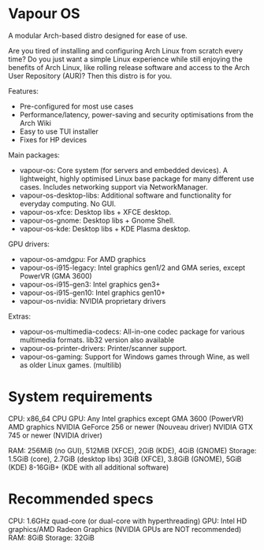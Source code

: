# Vapour OS
A modular Arch-based distro designed for ease of use.

Are you tired of installing and configuring Arch Linux from scratch every time? Do you just want a simple Linux experience while still enjoying the benefits of Arch Linux, like rolling release software and access to the Arch User Repository (AUR)? Then this distro is for you.

Features:
 - Pre-configured for most use cases
 - Performance/latency, power-saving and security optimisations from the Arch Wiki
 - Easy to use TUI installer
 - Fixes for HP devices

Main packages:
 - vapour-os: Core system (for servers and embedded devices). A lightweight, highly optimised Linux base package for many different use cases. Includes networking support via NetworkManager.
 - vapour-os-desktop-libs: Additional software and functionality for everyday computing. No GUI.
 - vapour-os-xfce: Desktop libs + XFCE desktop.
 - vapour-os-gnome: Desktop libs + Gnome Shell.
 - vapour-os-kde: Desktop libs + KDE Plasma desktop.

GPU drivers:
 - vapour-os-amdgpu: For AMD graphics
 - vapour-os-i915-legacy: Intel graphics gen1/2 and GMA series, except PowerVR (GMA 3600)
 - vapour-os-i915-gen3: Intel graphics gen3+
 - vapour-os-i915-gen10: Intel graphics gen10+
 - vapour-os-nvidia: NVIDIA proprietary drivers

Extras:
 - vapour-os-multimedia-codecs: All-in-one codec package for various multimedia formats. lib32 version also available
 - vapour-os-printer-drivers: Printer/scanner support.
 - vapour-os-gaming: Support for Windows games through Wine, as well as older Linux games. (multilib)

# System requirements
CPU: x86_64 CPU
GPU: Any Intel graphics except GMA 3600 (PowerVR)
     AMD graphics
     NVIDIA GeForce 256 or newer (Nouveau driver)
     NVIDIA GTX 745 or newer (NVIDIA driver)

RAM: 256MiB (no GUI), 512MiB (XFCE), 2GiB (KDE), 4GiB (GNOME)
Storage: 1.5GiB (core), 2.7GiB (desktop libs)
         3GiB (XFCE), 3.8GiB (GNOME), 5GiB (KDE)
         8-16GiB+ (KDE with all additional software)

# Recommended specs
CPU: 1.6GHz quad-core (or dual-core with hyperthreading)
GPU: Intel HD graphics/AMD Radeon Graphics (NVIDIA GPUs are NOT recommended)
RAM: 8GiB
Storage: 32GiB
